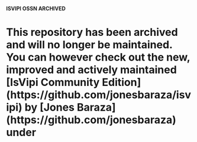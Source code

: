 <strong>ISVIPI OSSN ARCHIVED</strong>
<h1>This repository has been archived and will no longer be maintained. You can however check out the new, improved and actively maintained [IsVipi Community Edition](https://github.com/jonesbaraza/isvipi) by [Jones Baraza](https://github.com/jonesbaraza) under </h1>

